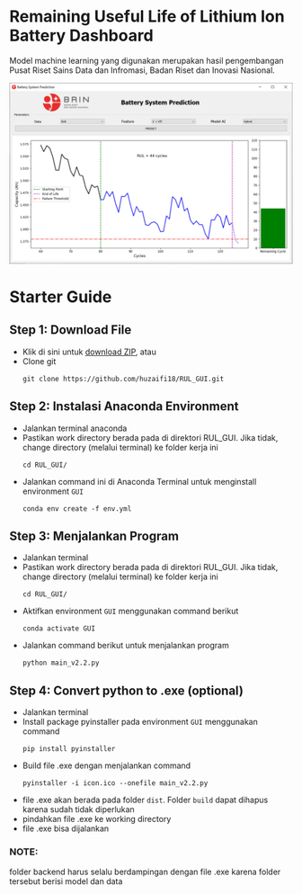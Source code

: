 # Remaining Useful Life of Lithium Ion Battery Dashboard
Model machine learning yang digunakan merupakan hasil pengembangan Pusat Riset Sains Data dan Infromasi, Badan Riset dan Inovasi Nasional.

![Contoh Gambar](demo.jpg)


# Starter Guide
## Step 1: Download File
- Klik di sini untuk [download ZIP](https://github.com/huzaifi18/RUL_GUI/archive/refs/heads/main.zip), atau
- Clone git
    ```
    git clone https://github.com/huzaifi18/RUL_GUI.git
    ```
    
## Step 2: Instalasi Anaconda Environment
- Jalankan terminal anaconda
- Pastikan work directory berada pada di direktori RUL_GUI. Jika tidak, change directory (melalui terminal) ke folder kerja ini
    ```
    cd RUL_GUI/
    ```
- Jalankan command ini di Anaconda Terminal untuk menginstall environment `GUI`
    ```
    conda env create -f env.yml
    ```

## Step 3: Menjalankan Program
- Jalankan terminal
- Pastikan work directory berada pada di direktori RUL_GUI. Jika tidak, change directory (melalui terminal) ke folder kerja ini
    ```
    cd RUL_GUI/
    ```
- Aktifkan environment `GUI` menggunakan command berikut
    ```
    conda activate GUI
    ```
- Jalankan command berikut untuk menjalankan program
    ```
    python main_v2.2.py
    ```

## Step 4: Convert python to .exe (optional)
- Jalankan terminal
- Install package pyinstaller pada environment `GUI` menggunakan command
    ```
    pip install pyinstaller
    ```
- Build file .exe dengan menjalankan command
    ```
    pyinstaller -i icon.ico --onefile main_v2.2.py
    ```
- file .exe akan berada pada folder `dist`. Folder `build` dapat dihapus karena sudah tidak diperlukan
- pindahkan file .exe ke working directory
- file .exe bisa dijalankan
### NOTE:
folder backend harus selalu berdampingan dengan file .exe karena folder tersebut berisi model dan data